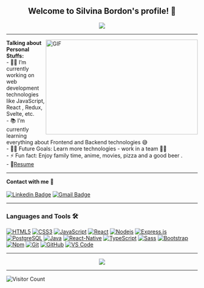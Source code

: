 
<!--
**Silbordon/SilBordon** is a ✨ _special_ ✨ repository because its `README.md` (this file) appears on your GitHub profile.

Here are some ideas to get you started:

- 🔭 I’m currently working on ...
- 🌱 I’m currently learning ...
- 👯 I’m looking to collaborate on ...
- 🤔 I’m looking for help with ...
- 💬 Ask me about ...
- 📫 How to reach me: ...
- 😄 Pronouns: ...
- ⚡ Fun fact: ...
-->


  <h2 align="center">
    Welcome to Silvina Bordon's profile! 👋
  </h2>
  
  <div align="center">
   <img align="center" src="https://readme-typing-svg.herokuapp.com/?lines=Full%20Stack%20Developer;Always%20learning%20new%20things&font=Fira%20Code&center=true&width=440&height=45&color=f75c7e&vCenter=true&size=22">

  </div>


---
<img  align="right" height="250px" width="400px" alt="GIF" src = https://camo.githubusercontent.com/fa73289736064aba480d0708da37d7aa183a8c3e2bcc2f58c54285a3bbbeecc1/68747470733a2f2f7777772e61616c7068612e6e65742f77702d636f6e74656e742f75706c6f6164732f323032302f31322f66756c6c2d737461636b2d646576656c6f706d656e742e676966>

  **Talking about Personal Stuffs:** </br>
    - 👨‍💻 I’m currently working on web development technologies like JavaScript, React , Redux, Svelte, etc.</br>
    - 📚 I’m currently learning everything about Frontend and Backend technologies 😅 </br>
    - 💪🏼 Future Goals: Learn more technologies - work in a team 💪🏼</br>
    - ⚡ Fun fact: Enjoy family time, anime, movies, pizza and a good beer .</br>
    - 📝[Resume](https://github.com/Silbordon/SilBordon/blob/main/Silvina%20Bordon.pdf)</br>

 

---
**Contact with me** 📝 </br></br>
[![Linkedin Badge](https://img.shields.io/badge/-LinkedIn-blue?style=flat-square&logo=Linkedin&logoColor=white&link=https://www.linkedin.com/in/silvina-bordon/)](https://www.linkedin.com/in/silvina-bordon/) 
[![Gmail Badge](https://img.shields.io/badge/-Gmail-c14438?style=flat-square&logo=Gmail&logoColor=white&link=mailto:silbordon.89@gmail.com)](mailto:silbordon.89@gmail.com)
<br />

---

### Languages and Tools 🛠 

[![HTML5](https://img.shields.io/badge/-HTML5-%23E44D27?style=flat-square&logo=html5&logoColor=ffffff&link=https://github.com/Silbordon/)](https://github.com/Silbordon/)
[![CSS3](https://img.shields.io/badge/-CSS3-%231572B6?style=flat-square&logo=css3&link=https://github.com/Silbordon/)](https://github.com/Silbordon/)
[![JavaScript](https://img.shields.io/badge/-JavaScript-%23F7DF1C?style=flat-square&logo=javascript&logoColor=000000&labelColor=%23F7DF1C&color=%23FFCE5A&link=https://github.com/Silbordon/)](https://github.com/Silbordon/)
[![React](https://img.shields.io/badge/-React-61DAFB?style=flat-square&logo=react&logoColor=ffffff&link=https://github.com/Silbordon/)](https://github.com/Silbordon/)
[![Nodejs](https://img.shields.io/badge/-Nodejs-339933?style=flat-square&logo=Node.js&logoColor=ffffff&link=https://github.com/Silbordon/)](https://github.com/Silbordon/)
<a href="#"><img alt="Express.js" src="https://img.shields.io/badge/Express.js-404d59.svg?logo=express&logoColor=white"></a>
[![PostgreSQL](https://img.shields.io/badge/-PostgreSQL-4169E1?style=flat-square&logo=postgresql&logoColor=ffffff&style=flat-square&link=https://github.com/Silbordon/)](https://github.com/Silbordon/)
[![Java](http://img.shields.io/badge/-Java-5B4638?style=flat-square&logo=java&logoColor=ffffff&link=https://github.com/Silbordon/)](https://github.com/Silbordon/)
[![React-Native](https://img.shields.io/badge/-React%E2%80%93Native-61DAFB?style=flat-square&logo=react&logoColor=ffffff&style=flat-square&link=https://github.com/Silbordon/)](https://github.com/Silbordon/)
[![TypeScript](https://img.shields.io/badge/-TypeScript-007ACC?style=flat-square&logo=typescript&link=https://github.com/Silbordon/)](https://github.com/Silbordon/)
[![Sass](https://img.shields.io/badge/-Sass-%23CC6699?style=flat-square&logo=sass&logoColor=ffffff&link=https://github.com/Silbordon/)](https://github.com/Silbordon/)
[![Bootstrap](https://img.shields.io/badge/-Bootstrap-563D7C?style=flat-square&logo=Bootstrap&link=https://github.com/Silbordon/)](https://github.com/Silbordon/)
[![Npm](https://img.shields.io/badge/-npm-CB3837?style=flat-square&logo=npm&link=https://github.com/Silbordon/)](https://github.com/Silbordon/)
[![Git](https://img.shields.io/badge/-Git-%23F05032?style=flat-square&logo=git&logoColor=%23ffffff&link=https://github.com/Silbordon/)](https://github.com/Silbordon/)
[![GitHub](https://img.shields.io/badge/-GitHub-181717?style=flat-square&logo=github&link=https://github.com/Silbordon/)](https://github.com/Silbordon/)
[![VS Code](http://img.shields.io/badge/-VS%20Code-007ACC?style=flat-square&logo=visual-studio-code&logoColor=ffffff&link=https://github.com/Silbordon/)](https://github.com/Silbordon/)

---

<div align="center">
<img src="https://raw.githubusercontent.com/saadeghi/saadeghi/master/dino.gif"><br> 
</div> 

---

![Visitor Count](https://profile-counter.glitch.me/SilBordon/count.svg)





